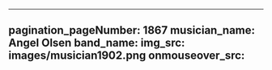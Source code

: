 ------
pagination_pageNumber: 1867
musician_name: Angel Olsen
band_name: 
img_src: images/musician1902.png
onmouseover_src: 
------